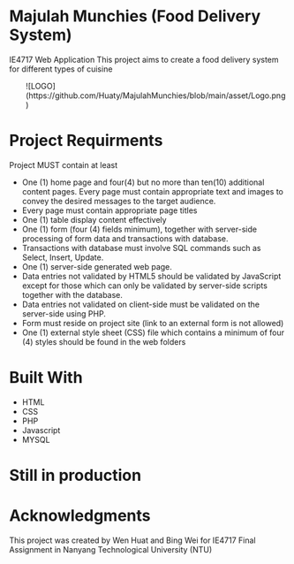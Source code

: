 
# Majulah Munchies (Food Delivery System)
IE4717 Web Application
This project aims to create a food delivery system for different types of cuisine

<div style =" margin-left: 30px">
![LOGO](https://github.com/Huaty/MajulahMunchies/blob/main/asset/Logo.png)
</div>

# Project Requirments 
Project MUST contain at least 

* One (1) home page and four(4) but no more than ten(10) additional content pages. Every page must contain appropriate text and images to convey the desired messages to the target audience.
* Every page must contain appropriate page titles 
* One (1) table display content effectively 
* One (1) form (four (4) fields minimum), together with server-side processing of form data and transactions with database. 
* Transactions with database must involve SQL commands such as Select, Insert, Update. 
* One (1) server-side generated web page. 
* Data entries not validated by HTML5 should be validated by JavaScript except for those which can only be validated by server-side scripts together with the database. 
* Data entries not validated on client-side must be validated on the server-side using PHP. 
* Form must reside on project site (link to an external form is not allowed)
*  One (1) external style sheet (CSS) file which contains a minimum of four (4) styles should be found in the web folders 

# Built With 
* HTML
* CSS
* PHP
* Javascript
* MYSQL

# Still in production

# Acknowledgments
This project was created by Wen Huat and Bing Wei for IE4717 Final Assignment in Nanyang Technological University (NTU)
